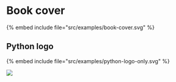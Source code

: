 # Book cover

<object data="../examples/book-cover.svg" type="image/svg+xml"></object>

{% embed include file="src/examples/book-cover.svg" %}


## Python logo

{% embed include file="src/examples/python-logo-only.svg" %}

![](../examples/python-logo-only.svg)


